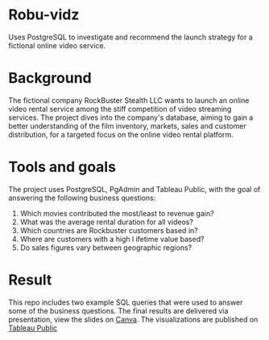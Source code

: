 # Robu-vidz
Uses PostgreSQL to investigate and recommend the launch strategy for a fictional online video service.

# Background
The fictional company RockBuster Stealth LLC wants to launch an online video rental service among the stiff competition of video streaming services.
The project dives into the company's database, aiming to gain a better understanding of the film inventory, markets, sales and customer distribution, for a targeted focus on the online video rental platform.

# Tools and goals
The project uses PostgreSQL, PgAdmin and Tableau Public, with the goal of answering the following business questions:

1. Which movies contributed the most/least to revenue gain?
2. What was the average rental duration for all videos?
3. Which countries are Rockbuster customers based in?
4. Where are customers with a high l ifetime value based?
5. Do sales figures vary between geographic regions?

# Result
This repo includes two example SQL queries that were used to answer some of the business questions. 
The final results are delivered via presentation, view the slides on [Canva](https://www.canva.com/design/DAFwIzw9Uxw/SHx2TkNq0VH5uugLSXWUhw/edit?utm_content=DAFwIzw9Uxw&utm_campaign=designshare&utm_medium=link2&utm_source=sharebutton).
The visualizations are published on [Tableau Public](https://public.tableau.com/app/profile/xingcen.zhou7732/viz/InsightsRockbusterStealthLLC/Insights)
